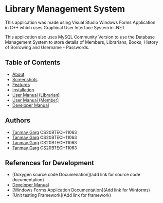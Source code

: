 # Library Management System
This application was made using Visual Studio Windows Forms Application in C++ which uses Graphical User Interface System in .NET

This application also uses MySQL Community Version to use the Database Management System to store details of Members, Librarians, Books, History of Borrowing and Username - Passwords.

## Table of Contents
- [About](https://github.com/IITH-CS1023/cs1023-sdf-project-team-4/blob/main/docs/About.md)
- [Screenshots](https://github.com/IITH-CS1023/cs1023-sdf-project-team-4/tree/main/docs/Screenshots)
- [Features](https://github.com/IITH-CS1023/cs1023-sdf-project-team-4/blob/main/docs/Features.md)
- [Installation](Installation)
- [User Manual (Librarian)](https://github.com/IITH-CS1023/cs1023-sdf-project-team-4/blob/main/docs/User-Manual-(Librarian).md)
- [User Manual (Member)](https://github.com/IITH-CS1023/cs1023-sdf-project-team-4/blob/main/docs/User-Manual-(Member).md)
- [Developer Manual](https://github.com/IITH-CS1023/cs1023-sdf-project-team-4/blob/main/docs/Developer-Manual.md)

## Authors
- [Tanmay Garg](https://www.github.com/tanmaygar) CS20BTECH11063
- [Tanmay Garg](https://www.github.com/tanmaygar) CS20BTECH11063
- [Tanmay Garg](https://www.github.com/tanmaygar) CS20BTECH11063
- [Tanmay Garg](https://www.github.com/tanmaygar) CS20BTECH11063

## References for Development
- [Doxygen source code Documenation](add link for source code documentation)
- [Developer Manual](https://github.com/IITH-CS1023/cs1023-sdf-project-team-4/blob/main/docs/Developer-Manual.md)
- [Windows Forms Application Documentation](Add link for Winforms)
- [Unit testing Framework](Add link for framework)
